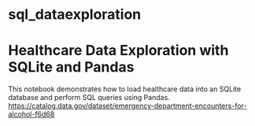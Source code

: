 # sql_dataexploration
# Healthcare Data Exploration with SQLite and Pandas
This notebook demonstrates how to load healthcare data into an SQLite database and perform SQL queries using Pandas.
https://catalog.data.gov/dataset/emergency-department-encounters-for-alcohol-f6d68
